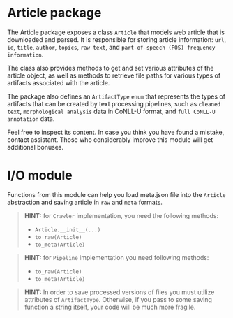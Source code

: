# Article package

The Article package exposes a class `Article` that models web article that is
downloaded and parsed. It is responsible for storing article information:
`url`, `id`, `title`, `author`, `topics`, `raw text`, and `part-of-speech (POS) frequency information`.

The class also provides methods to get and set various attributes of the article object,
as well as methods to retrieve file paths for various types of artifacts associated with the article.

The package also defines an `ArtifactType` `enum` that represents the types of artifacts that
can be created by text processing pipelines, such as `cleaned text`, `morphological analysis` data in
CoNLL-U format, and `full CoNLL-U annotation` data.

Feel free to inspect its content. In case you think you have found a mistake, contact
assistant. Those who considerably improve this module will get additional 
bonuses.

# I/O module

Functions from this module can help you load meta.json file 
into the `Article` abstraction and saving article in `raw` and `meta` formats. 
> **HINT:** for `Crawler` implementation, you need the following methods:
> * `Article.__init__(...)`
> * `to_raw(Article)`
> * `to_meta(Article)`

> **HINT:** for `Pipeline` implementation you need following methods:
> * `to_raw(Article)`
> * `to_meta(Article)`

> **HINT:** In order to save processed versions of files you must utilize attributes of `ArtifactType`. 
> Otherwise, if you pass to some saving function a string itself, your code will be much more fragile. 
